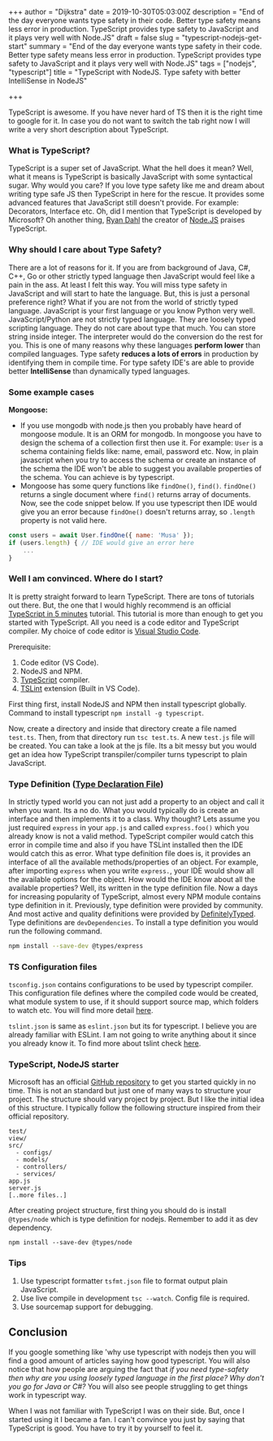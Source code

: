 +++
author = "Dijkstra"
date = 2019-10-30T05:03:00Z
description = "End of the day everyone wants type safety in their code. Better type safety means less error in production. TypeScript provides type safety to JavaScript and it plays very well with Node.JS"
draft = false
slug = "typescript-nodejs-get-start"
summary = "End of the day everyone wants type safety in their code. Better type safety means less error in production. TypeScript provides type safety to JavaScript and it plays very well with Node.JS"
tags = ["nodejs", "typescript"]
title = "TypeScript with NodeJS. Type safety with better IntelliSense in NodeJS"

+++


TypeScript is awesome. If you have never hard of TS then it is the right time to google for it. In case you do not want to switch the tab right now I will write a very short description about TypeScript.

### What is TypeScript?

TypeScript is a super set of JavaScript. What the hell does it mean? Well, what it means is TypeScript is basically JavaScript with some syntactical sugar. Why would you care? If you love type safety like me and dream about writing type safe JS then TypeScript in here for the rescue. It provides some advanced features that JavaScript still doesn't provide. For example: Decorators, Interface etc. Oh, did I mention that TypeScript is developed by Microsoft? Oh another thing, [Ryan Dahl](https://en.wikipedia.org/wiki/Ryan_Dahl) the creator of [Node.JS](https://nodejs.org/en/) praises TypeScript.

### Why should I care about Type Safety?

There are a lot of reasons for it. If you are from background of Java, C#, C++, Go or other strictly typed language then JavaScript would feel like a pain in the ass. At least I felt this way. You will miss type safety in JavaScript and will start to hate the language. But, this is just a personal preference right? What if you are not from the world of strictly typed language. JavaScript is your first language or you know Python very well. JavaScript/Python are not strictly typed language. They are loosely typed scripting language. They do not care about type that much. You can store string inside integer. The interpreter would do the conversion do the rest for you. This is one of many reasons why these languages **perform lower** than compiled languages. Type safety **reduces a lots of errors** in production by identifying them in compile time. For type safety IDE's are able to provide better **IntelliSense** than dynamically typed languages.

### Some example cases

**Mongoose:**

* If you use mongodb with node.js then you probably have heard of mongoose module. It is an ORM for mongodb. In mongoose you have to design the schema of a collection first then use it. For example: `User` is a schema containing fields like: name, email, password etc. Now, in plain javascript when you try to access the schema or create an instance of the schema the IDE won't be able to suggest you available properties of the schema. You can achieve is by typescript.
* Mongoose has some query functions like `findOne()`, `find()`. `findOne()` returns a single document where `find()` returns array of documents. Now, see the code snippet below. If you use typescript then IDE would give you an error because `findOne()` doesn't returns array, so `.length` property is not valid here.

```javascript
const users = await User.findOne({ name: 'Musa' });
if (users.length) { // IDE would give an error here
	...
}
```

### Well I am convinced. Where do I start?

It is pretty straight forward to learn TypeScript. There are tons of tutorials out there. But, the one that I would highly recommend is an official [TypeScript in 5 minutes](http://bit.ly/2oqXSri) tutorial. This tutorial is more than enough to get you started with TypeScript. All you need is a code editor and TypeScript compiler. My choice of code editor is [Visual Studio Code](https://code.visualstudio.com/).

Prerequisite:

1. Code editor (VS Code).
2. NodeJS and NPM.
3. [TypeScript](https://www.npmjs.com/package/tslint) compiler.
4. [TSLint](https://www.npmjs.com/package/tslint) extension (Built in VS Code).

First thing first, install NodeJS and NPM then install typescript globally. Command to install typescript `npm install -g typescript`.

Now, create a directory and inside that directory create a file named `test.ts`. Then, from that directory run `tsc test.ts`. A new `test.js` file will be created. You can take a look at the js file. Its a bit messy but you would get an idea how TypeScript transpiler/compiler turns typescript to plain JavaScript.

### Type Definition ([Type Declaration File](https://www.typescriptlang.org/docs/handbook/declaration-files/introduction.html))

In strictly typed world you can not just add a property to an object and call it when you want. Its a no do. What you would typically do is create an interface and then implements it to a class. Why thought? Lets assume you just required `express` in your `app.js` and called `express.foo()` which you already know is not a valid method. TypeScript compiler would catch this error in compile time and also if you have TSLint installed then the IDE would catch this as error. What type definition file does is, it provides an interface of all the available methods/properties of an object. For example, after importing `express` when you write `express.`, your IDE would show all the available options for the object. How would the IDE know about all the available properties? Well, its written in the type definition file. Now a days for increasing popularity of TypeScript, almost every NPM module contains type definition in it. Previously, type definition were provided by community. And most active and quality definitions were provided by [DefinitelyTyped](http://definitelytyped.org/). Type definitions are `devDependencies`. To install a type definition you would run the following command.

```bash
npm install --save-dev @types/express
```

### TS Configuration files

`tsconfig.json` contains configurations to be used by typescript compiler. This configuration file defines where the compiled code would be created, what module system to use, if it should support source map, which folders to watch etc. You will find more detail [here](https://www.typescriptlang.org/docs/handbook/tsconfig-json.html).

`tslint.json` is same as `eslint.json` but its for typescript. I believe you are already familiar with ESLint. I am not going to write anything about it since you already know it. To find more about tslint check [here](https://www.npmjs.com/package/tslint).

### TypeScript, NodeJS starter

Microsoft has an official [GitHub repository](https://github.com/microsoft/TypeScript-Node-Starter) to get you started quickly in no time. This is not an standard but just one of many ways to structure your project. The structure should vary project by project. But I like the initial idea of this structure. I typically follow the following structure inspired from their official repository.

```text
test/
view/
src/
  - configs/
  - models/
  - controllers/
  - services/
app.js
server.js
[..more files..]
```

After creating project structure, first thing you should do is install `@types/node` which is type definition for nodejs. Remember to add it as dev dependency.

```
npm install --save-dev @types/node
```

### Tips

1. Use typescript formatter `tsfmt.json` file to format output plain JavaScript.
2. Use live compile in development `tsc --watch`. Config file is required.
3. Use sourcemap support for debugging.

## Conclusion

If you google something like 'why use typescript with nodejs then you will find a good amount of articles saying how good typescript. You will also notice that how people are arguing the fact that _if you need type-safety then why are you using loosely typed language in the first place? Why don't you go for Java or C#?_ You will also see people struggling to get things work in typescript way.

When I was not familiar with TypeScript I was on their side. But, once I started using it I became a fan. I can't convince you just by saying that TypeScript is good. You have to try it by yourself to feel it.

